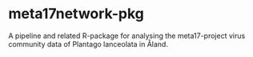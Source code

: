 # meta17network-pkg
A pipeline and related R-package for analysing the meta17-project virus community data of Plantago lanceolata in Åland.
